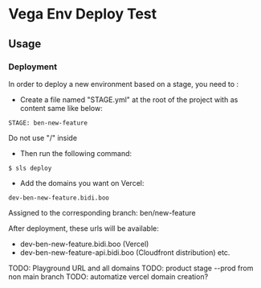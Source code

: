 # Vega Env Deploy Test

## Usage

### Deployment

In order to deploy a new environment based on a stage, you need to :

- Create a file named "STAGE.yml" at the root of the project with as content same like below:

```
STAGE: ben-new-feature
```
Do not use "/" inside

- Then run the following command:

```
$ sls deploy
```

- Add the domains you want on Vercel:

```
dev-ben-new-feature.bidi.boo
```
Assigned to the corresponding branch: ben/new-feature

After deployment, these urls will be available:
- dev-ben-new-feature.bidi.boo (Vercel)
- dev-ben-new-feature-api.bidi.boo (Cloudfront distribution)
etc.

TODO: Playground URL and all domains
TODO: product stage --prod from non main branch
TODO: automatize vercel domain creation?

